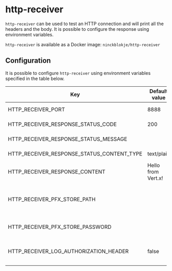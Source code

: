 # http-receiver

`http-receiver` can be used to test an HTTP connection and will print all the headers and the body. It is possible to
configure the response using environment variables.

`http-receiver` is available as a Docker image: `ninckblokje/http-receiver`

## Configuration

It is possible to configure `http-receiver` using environment variables specified in the table below.

| Key                                        | Default value      | Description                                        |
|--------------------------------------------|--------------------|----------------------------------------------------|
| HTTP_RECEIVER_PORT                         | 8888               | HTTP listen port                                   |
| HTTP_RECEIVER_RESPONSE_STATUS_CODE         | 200                | HTTP status code                                   |
| HTTP_RECEIVER_RESPONSE_STATUS_MESSAGE      |                    | HTTP status message                                |
| HTTP_RECEIVER_RESPONSE_STATUS_CONTENT_TYPE | text/plain         | Content type of response                           |
| HTTP_RECEIVER_RESPONSE_CONTENT             | Hello from Vert.x! | Response                                           |
| HTTP_RECEIVER_PFX_STORE_PATH               |                    | Path to PFX file for TLS, if empty then plain HTTP |
| HTTP_RECEIVER_PFX_STORE_PASSWORD           |                    | Password for the PFX file                          |
| HTTP_RECEIVER_LOG_AUTHORIZATION_HEADER     | false              | To log the authorization header (true of false)    |
